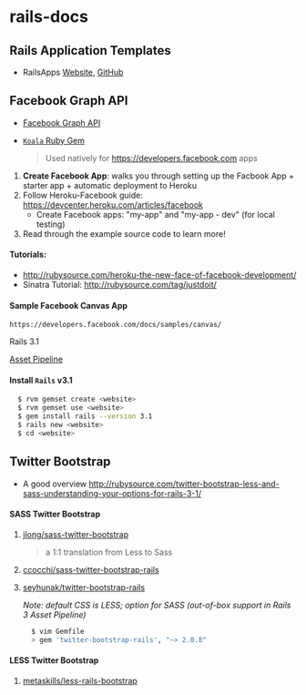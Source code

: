 rails-docs
==========

## Rails Application Templates
* RailsApps [Website](http://railsapps.github.com/rails-application-templates.html), [GitHub](https://github.com/RailsApps)


## Facebook Graph API

* [Facebook Graph API](https://developers.facebook.com/docs/reference/api/)
* [`Koala` Ruby Gem](https://github.com/arsduo/koala.git)

   > Used natively for https://developers.facebook.com apps

1. **Create Facebook App**: walks you through setting up the Facbook App + starter app + automatic deployment to Heroku
2. Follow Heroku-Facebook guide: https://devcenter.heroku.com/articles/facebook
   * Create Facebook apps: "my-app" and "my-app - dev" (for local testing)
3. Read through the example source code to learn more!


#### Tutorials:
* http://rubysource.com/heroku-the-new-face-of-facebook-development/
* Sinatra Tutorial: http://rubysource.com/tag/justdoit/

#### Sample Facebook Canvas App

	https://developers.facebook.com/docs/samples/canvas/
	
Rails 3.1

[Asset Pipeline](http://guides.rubyonrails.org/asset_pipeline.html#how-to-use-the-asset-pipeline)

#### Install `Rails` v3.1

   ```bash
     $ rvm gemset create <website>
     $ rvm gemset use <website>
     $ gem install rails --version 3.1
     $ rails new <website>
     $ cd <website>
   ```

## Twitter Bootstrap

* A good overview
  http://rubysource.com/twitter-bootstrap-less-and-sass-understanding-your-options-for-rails-3-1/

#### SASS Twitter Bootstrap

1. [jlong/sass-twitter-bootstrap](https://github.com/jlong/sass-twitter-bootstrap)

   > a 1:1 translation from Less to Sass

2. [ccocchi/sass-twitter-bootstrap-rails](https://github.com/ccocchi/sass-twitter-bootstrap-rails)

3. [seyhunak/twitter-bootstrap-rails](https://github.com/seyhunak/twitter-bootstrap-rails)

   *Note: default CSS is LESS; option for SASS (out-of-box support in Rails 3 Asset Pipeline)*

    ```bash
      $ vim Gemfile
      > gem 'twitter-bootstrap-rails', "~> 2.0.8"
    ```

#### LESS Twitter Bootstrap

1. [metaskills/less-rails-bootstrap](https://github.com/metaskills/less-rails-bootstrap)




